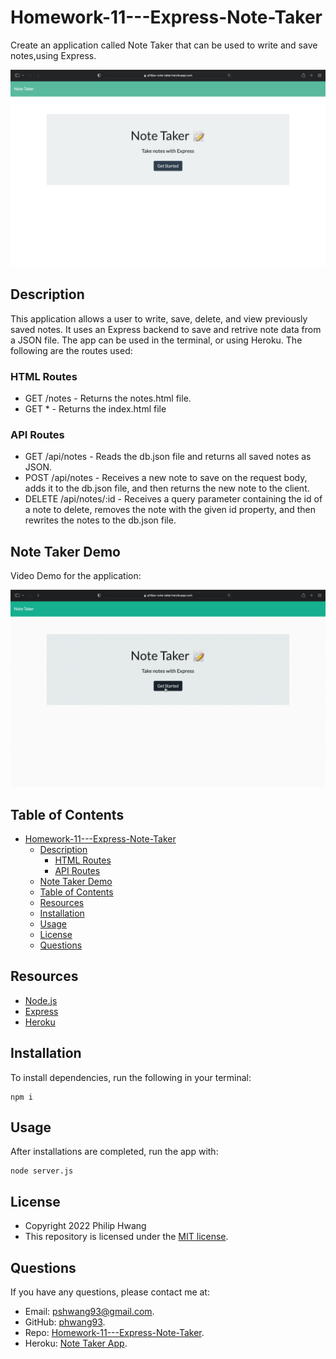 # Homework-11---Express-Note-Taker
Create an application called Note Taker that can be used to write and save notes,using Express. 

<p align = "center">
<img alt="preview" src="./imgs/screenshot.png">
</p>

## Description
 This application allows a user to write, save, delete, and view previously saved notes. It uses an Express backend to save and retrive note data from a JSON file. The app can be used in the terminal, or using Heroku. The following are the routes used:
### HTML Routes
* GET /notes - Returns the notes.html file.
* GET * - Returns the index.html file
### API Routes
* GET /api/notes - Reads the db.json file and returns all saved notes as JSON.
* POST /api/notes - Receives a new note to save on the request body, adds it to the db.json file, and then returns the new note to the client.
* DELETE /api/notes/:id - Receives a query parameter containing the id of a note to delete, removes the note with the given id property, and then rewrites the notes to the db.json file.
## Note Taker Demo 

Video Demo for the application:

<p align = "center">
<img alt="App Demo" src="./imgs/demo1.gif">
</p>

## Table of Contents

- [Homework-11---Express-Note-Taker](#homework-11---express-note-taker)
  - [Description](#description)
    - [HTML Routes](#html-routes)
    - [API Routes](#api-routes)
  - [Note Taker Demo](#note-taker-demo)
  - [Table of Contents](#table-of-contents)
  - [Resources](#resources)
  - [Installation](#installation)
  - [Usage](#usage)
  - [License](#license)
  - [Questions](#questions)

## Resources

* [Node.js](https://nodejs.org/)
* [Express](https://expressjs.com/)
* [Heroku](https://heroku.com)

## Installation

To install dependencies, run the following in your terminal:

```
npm i 
```
## Usage

After installations are completed, run the app with: 

```
node server.js
```
## License

* Copyright 2022 Philip Hwang
* This repository is licensed under the [MIT license](./LICENSE).

## Questions

If you have any questions, please contact me at: 
* Email: [pshwang93@gmail.com](mailto:pshwang93@gmail.com). 
* GitHub: [phwang93](https://github.com/phwang93).
* Repo: [Homework-11---Express-Note-Taker](https://github.com/phwang93/Homework-11---Express-Note-Taker).
* Heroku: [Note Taker App](https://philips-note-taker.herokuapp.com).
